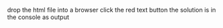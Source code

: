 drop the html file into a browser
click the red text button
the solution is in the console as output